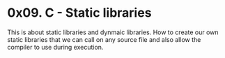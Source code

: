 # 0x09. C - Static libraries

This is about static libraries and dynmaic libraries.
How to create our own static libraries that we can call on any source file and also allow the compiler to use during execution.


